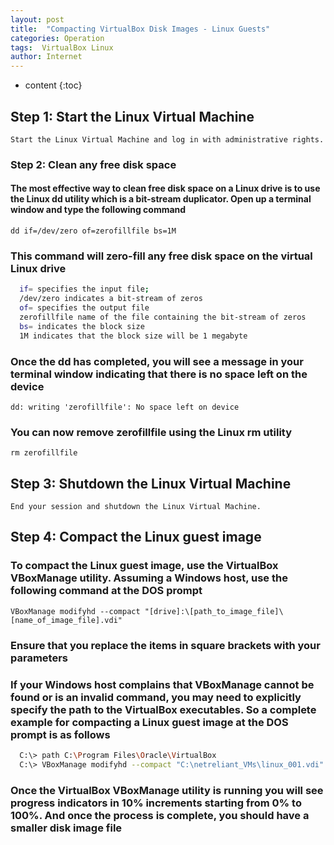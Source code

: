 ```yaml
---
layout: post
title:  "Compacting VirtualBox Disk Images - Linux Guests"
categories: Operation
tags:  VirtualBox Linux
author: Internet
---
```


* content
{:toc}

## Step 1: Start the Linux Virtual Machine

    Start the Linux Virtual Machine and log in with administrative rights.

### Step 2: Clean any free disk space

#### The most effective way to clean free disk space on a Linux drive is to use the Linux dd utility which is a bit-stream duplicator. Open up a terminal window and type the following command

`dd if=/dev/zero of=zerofillfile bs=1M`

### This command will zero-fill any free disk space on the virtual Linux drive

  ```bash
    if= specifies the input file;
    /dev/zero indicates a bit-stream of zeros
    of= specifies the output file
    zerofillfile name of the file containing the bit-stream of zeros
    bs= indicates the block size
    1M indicates that the block size will be 1 megabyte
  ```

### Once the dd has completed, you will see a message in your terminal window indicating that there is no space left on the device

`dd: writing 'zerofillfile': No space left on device`

### You can now remove zerofillfile using the Linux rm utility

`rm zerofillfile`

## Step 3: Shutdown the Linux Virtual Machine

    End your session and shutdown the Linux Virtual Machine.

## Step 4: Compact the Linux guest image

### To compact the Linux guest image, use the VirtualBox VBoxManage utility. Assuming a Windows host, use the following command at the DOS prompt

`VBoxManage modifyhd --compact "[drive]:\[path_to_image_file]\[name_of_image_file].vdi"`

### Ensure that you replace the items in square brackets with your parameters

### If your Windows host complains that VBoxManage cannot be found or is an invalid command, you may need to explicitly specify the path to the VirtualBox executables. So a complete example for compacting a Linux guest image at the DOS prompt is as follows

  ``` bash
    C:\> path C:\Program Files\Oracle\VirtualBox
    C:\> VBoxManage modifyhd --compact "C:\netreliant_VMs\linux_001.vdi"
  ```

### Once the VirtualBox VBoxManage utility is running you will see progress indicators in 10% increments starting from 0% to 100%. And once the process is complete, you should have a smaller disk image file
